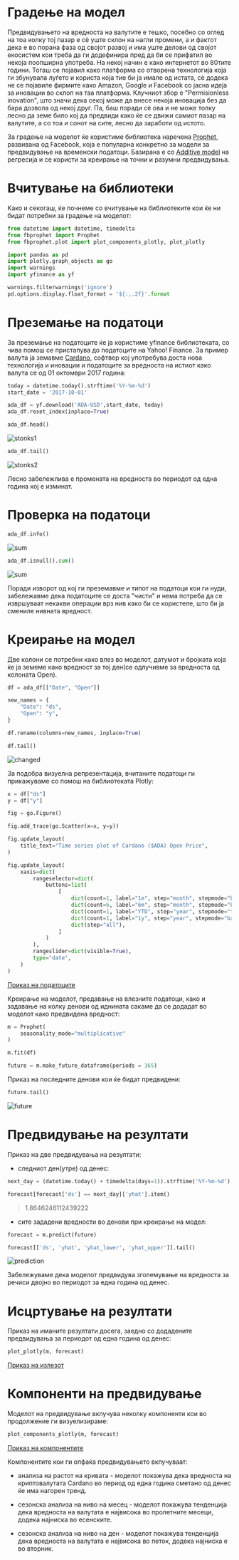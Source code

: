 # Градење на модел

Предвидувањето на вредноста на валутите е тешко, посебно со оглед на тоа колку тој пазар е сè уште склон на нагли промени, а и фактот дека е во порана фаза од својот развој и има уште делови од својот екосистем кои треба да ги додефинира пред да би се прифатил во некоја поопширна употреба. На некој начин е како интернетот во 80тите години. Тогаш се појавил како платформа со отворена технологија која ги збунувала луѓето и користа која тие би ја имале од истата, сè додека не се појавиле фирмите како Amazon, Google и Facebook со јасна идеја за иновации во склоп на таа платформа. Клучниот збор е "Permisionless inovation", што значи дека секој може да внесе некоја иновација без да бара дозвола од некој друг. Па, баш поради сè ова и не може толку лесно да земе било кој да предвиди како ќе се движи самиот пазар на валутите, а со тоа и сонот на сите, лесно да заработи од истото. 

За градење на моделот ќе користиме библиотека наречена [Prophet](https://facebook.github.io/prophet/), развивана од Facebook, која е популарна конкретно за модели за предвидување на временски податоци. Базирана е со [Additive model](https://en.wikipedia.org/wiki/Additive_model) на регресија и се користи за креирање на точни и разумни предвидувања. 

# Вчитување на библиотеки

Како и секогаш, ќе почнеме со вчитување на библиотеките кои ќе ни бидат потребни за градење на моделот:

```python
from datetime import datetime, timedelta
from fbprophet import Prophet
from fbprophet.plot import plot_components_plotly, plot_plotly

import pandas as pd
import plotly.graph_objects as go
import warnings
import yfinance as yf

warnings.filterwarnings('ignore')
pd.options.display.float_format = '${:,.2f}'.format
```

# Преземање на податоци

За преземање на податоците ќе ја користиме yfinance библиотеката, со чива помош се пристапува до податоците на Yahoo! Finance. За пример валута ја земавме [Cardano](https://cardano.org/), софтвер кој употребува доста нова технологија и иновации и податоците за вредноста на истиот како валута се од 01 октомври 2017 година:

```python
today = datetime.today().strftime('%Y-%m-%d')
start_date = '2017-10-01'

ada_df = yf.download('ADA-USD',start_date, today)
ada_df.reset_index(inplace=True)
```

```python
ada_df.head()
```

![stonks1](./media/stonks1.png)

```python
ada_df.tail()
```

![stonks2](./media/stonks2.png)

Лесно забележлива е промената на вредноста во периодот од една година кој е изминат.

# Проверка на податоци

```python
ada_df.info()
```

![sum](./media/info.png)

```python
ada_df.isnull().sum()
```

![sum](./media/sum.png)

Поради изворот од кој ги преземавме и типот на податоци кои ги нуди, забележавме дека податоците се доста "чисти" и нема потреба да се извршуваат некакви операции врз нив како би се користеле, што би ја смениле нивната вредност.

# Креирање на модел

Две колони се потребни како влез во моделот, датумот и бројката која ќе ја земеме како вредност за тој ден(се одлучивме за вредноста од колоната Open). 

```python
df = ada_df[["Date", "Open"]]

new_names = {
    "Date": "ds", 
    "Open": "y",
}

df.rename(columns=new_names, inplace=True)

df.tail()
```

![changed](./media/changed.png)

За подобра визуелна репрезентација, вчитаните податоци ги прикажуваме со помош на библиотеката Plotly:

```python
x = df["ds"]
y = df["y"]

fig = go.Figure()

fig.add_trace(go.Scatter(x=x, y=y))

fig.update_layout(
    title_text="Time series plot of Cardano ($ADA) Open Price",
)

fig.update_layout(
    xaxis=dict(
        rangeselector=dict(
            buttons=list(
                [
                    dict(count=1, label="1m", step="month", stepmode="backward"),
                    dict(count=6, label="6m", step="month", stepmode="backward"),
                    dict(count=1, label="YTD", step="year", stepmode="todate"),
                    dict(count=1, label="1y", step="year", stepmode="backward"),
                    dict(step="all"),
                ]
            )
        ),
        rangeslider=dict(visible=True),
        type="date",
    )
)
```

<a href="./data.html">Приказ на податоците</a>

Креирање на моделот, предавање на влезните податоци, како и задавање на колку денови од иднината сакаме да се додадат во моделот како предвидена вредност:

```python
m = Prophet(
    seasonality_mode="multiplicative" 
)

m.fit(df)

future = m.make_future_dataframe(periods = 365) 
```

Приказ на последните денови кои ќе бидат предвидени:

```python
future.tail()
```

![future](./media/future.png)

# Предвидување на резултати

Приказ на две предвидувања на резултати:

- следниот ден(утре) од денес:

```python
next_day = (datetime.today() + timedelta(days=1)).strftime('%Y-%m-%d')

forecast[forecast['ds'] == next_day]['yhat'].item()
```

> 1.8646246112439222

- сите зададени вредности во денови при креирање на модел:

```python
forecast = m.predict(future)

forecast[['ds', 'yhat', 'yhat_lower', 'yhat_upper']].tail()
```

![prediction](./media/prediction.png)

Забележуваме дека моделот предвидува зголемување на вредноста за речиси двојно во периодот за една година од денес.

# Исцртување на резултати

Приказ на иманите резултати досега, заедно со додадените предвидувања за периодот од една година од денес:

```python
plot_plotly(m, forecast)
```

<a href="./forecast.html">Приказ на излезот</a>

# Компоненти на предвидување

Моделот на предвидување вклучува неколку компоненти кои во продолжение ги визуелизираме:

```python
plot_components_plotly(m, forecast)
```

<a href="./patterns.html">Приказ на компонентите</a>

<html> 
  <head> 
    <script src="jquery.js"></script> 
    <script> 
    $(function(){
      $("#includedContent").load("patterns.html"); 
    });
    </script> 
  </head> 

  <body> 
     <div id="includedContent"></div>
  </body> 
</html>

Компонентите кои ги опфаќа предвидувањето вклучуваат:

- анализа на растот на кривата - моделот покажува дека вредноста на криптовалутата Cardano во период од една година сметано од денес ќе има нагорен тренд.

- сезонска анализа на ниво на месец - моделот покажува тeнденција дека вредноста на валутата е највисока во пролетните месеци, додека најниска во есенските.

- сезонска анализа на ниво на ден - моделот покажува тенденција дека вредноста на валутата е највисока во петок, додека најниска е во вторник.